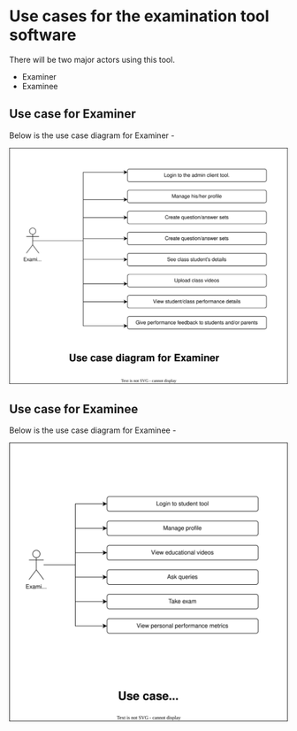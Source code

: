# Use cases for the examination tool software
There will be two major actors using this tool.
 * Examiner
 * Examinee

## Use case for Examiner

Below is the use case diagram for Examiner -

![Use case for Examiner ](./images/ExaminerUserCaseDiagram.drawio.svg)

## Use case for Examinee

Below is the use case diagram for Examinee -

![Use case for Examinee ](./images/ExamineeUseCaseDiagram.drawio.svg)